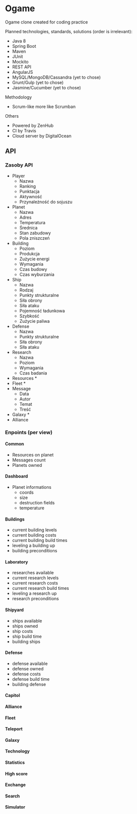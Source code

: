 # Ogame
Ogame clone created for coding practice

Planned technologies, standards, solutions (order is irrelevant):
- Java 8
- Spring Boot
- Maven
- JUnit
- Mockito
- REST API
- AngularJS
- MySQL/MongoDB/Cassandra (yet to chose)
- Grunt/Gulp (yet to chose)
- Jasmine/Cucumber (yet to chose)

Methodology
- Scrum-like more like Scrumban

Others
- Powered by ZenHub
- CI by Travis
- Cloud server by DigitalOcean

## API
### Zasoby API
* Player
  * Nazwa
  * Ranking
  * Punktacja
  * Aktywność
  * Przynależność do sojuszu
* Planet
  * Nazwa
  * Adres
  * Temperatura
  * Średnica
  * Stan zabudowy
  * Pola zniszczeń
* Building
  * Poziom
  * Produkcja
  * Zużycie energi
  * Wymagania 
  * Czas budowy
  * Czas wyburzania
* Ship
  * Nazwa
  * Rodzaj
  * Punkty strukturalne
  * Siła obrony
  * Siła ataku
  * Pojemność ładunkowa
  * Szybkość
  * Zużycie paliwa
* Defense
  * Nazwa
  * Punkty strukturalne
  * Siła obrony
  * Siła ataku
* Research
  * Nazwa
  * Poziom
  * Wymagania
  * Czas badania
* Resources
  * 
* Fleet
  * 
* Message
  * Data
  * Autor
  * Temat
  * Treść
* Galaxy
  * 
* Alliance
  
### Enpoints (per view)

#### Common
* Resources on planet
* Messages count
* Planets owned

#### Dashboard
* Planet informations
  * coords
  * size
  * destruction fields
  * temperature

#### Buildings
* current building levels
* current building costs
* current building build times
* leveling a building up
* building preconditions
  
#### Laboratory
* researches available
* current research levels
* current research costs
* current research build times
* leveling a research up
* research preconditions
  
#### Shipyard
* ships available
* ships owned
* ship costs
* ship build time
* building ships
  
#### Defense
* defense available
* defense owned
* defense costs
* defense build time
* building defense

#### Capitol
#### Alliance
#### Fleet
#### Teleport
#### Galaxy
#### Technology
#### Statistics
#### High score
#### Exchange
#### Search
#### Simulator
